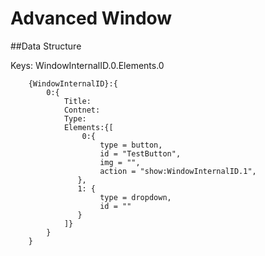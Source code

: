# Advanced Window

##Data Structure

Keys: WindowInternalID.0.Elements.0
        
        {WindowInternalID}:{
            0:{
                Title:
                Contnet:
                Type:
                Elements:{[
                    0:{
                        type = button,
                        id = "TestButton",
                        img = "",
                        action = "show:WindowInternalID.1",
                   },
                   1: {
                        type = dropdown,
                        id = ""
                   }
                ]}
            }
        }